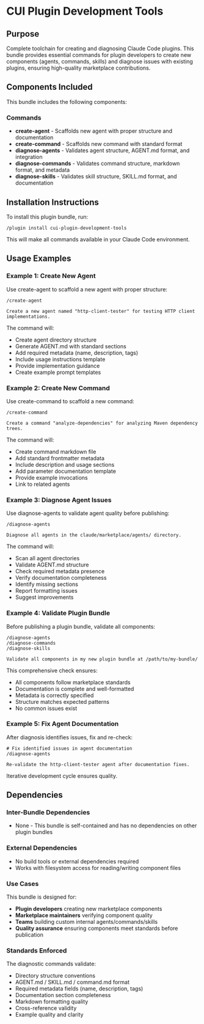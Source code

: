 # CUI Plugin Development Tools

## Purpose

Complete toolchain for creating and diagnosing Claude Code plugins. This bundle provides essential commands for plugin developers to create new components (agents, commands, skills) and diagnose issues with existing plugins, ensuring high-quality marketplace contributions.

## Components Included

This bundle includes the following components:

### Commands
- **create-agent** - Scaffolds new agent with proper structure and documentation
- **create-command** - Scaffolds new command with standard format
- **diagnose-agents** - Validates agent structure, AGENT.md format, and integration
- **diagnose-commands** - Validates command structure, markdown format, and metadata
- **diagnose-skills** - Validates skill structure, SKILL.md format, and documentation

## Installation Instructions

To install this plugin bundle, run:

```
/plugin install cui-plugin-development-tools
```

This will make all commands available in your Claude Code environment.

## Usage Examples

### Example 1: Create New Agent

Use create-agent to scaffold a new agent with proper structure:

```
/create-agent

Create a new agent named "http-client-tester" for testing HTTP client implementations.
```

The command will:
- Create agent directory structure
- Generate AGENT.md with standard sections
- Add required metadata (name, description, tags)
- Include usage instructions template
- Provide implementation guidance
- Create example prompt templates

### Example 2: Create New Command

Use create-command to scaffold a new command:

```
/create-command

Create a command "analyze-dependencies" for analyzing Maven dependency trees.
```

The command will:
- Create command markdown file
- Add standard frontmatter metadata
- Include description and usage sections
- Add parameter documentation template
- Provide example invocations
- Link to related agents

### Example 3: Diagnose Agent Issues

Use diagnose-agents to validate agent quality before publishing:

```
/diagnose-agents

Diagnose all agents in the claude/marketplace/agents/ directory.
```

The command will:
- Scan all agent directories
- Validate AGENT.md structure
- Check required metadata presence
- Verify documentation completeness
- Identify missing sections
- Report formatting issues
- Suggest improvements

### Example 4: Validate Plugin Bundle

Before publishing a plugin bundle, validate all components:

```
/diagnose-agents
/diagnose-commands
/diagnose-skills

Validate all components in my new plugin bundle at /path/to/my-bundle/
```

This comprehensive check ensures:
- All components follow marketplace standards
- Documentation is complete and well-formatted
- Metadata is correctly specified
- Structure matches expected patterns
- No common issues exist

### Example 5: Fix Agent Documentation

After diagnosis identifies issues, fix and re-check:

```
# Fix identified issues in agent documentation
/diagnose-agents

Re-validate the http-client-tester agent after documentation fixes.
```

Iterative development cycle ensures quality.

## Dependencies

### Inter-Bundle Dependencies
- None - This bundle is self-contained and has no dependencies on other plugin bundles

### External Dependencies
- No build tools or external dependencies required
- Works with filesystem access for reading/writing component files

### Use Cases
This bundle is designed for:
- **Plugin developers** creating new marketplace components
- **Marketplace maintainers** verifying component quality
- **Teams** building custom internal agents/commands/skills
- **Quality assurance** ensuring components meet standards before publication

### Standards Enforced
The diagnostic commands validate:
- Directory structure conventions
- AGENT.md / SKILL.md / command.md format
- Required metadata fields (name, description, tags)
- Documentation section completeness
- Markdown formatting quality
- Cross-reference validity
- Example quality and clarity
